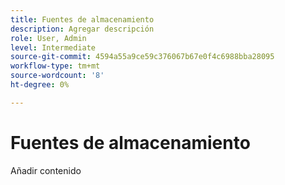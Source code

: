 ```yaml
---
title: Fuentes de almacenamiento
description: Agregar descripción
role: User, Admin
level: Intermediate
source-git-commit: 4594a55a9ce59c376067b67e0f4c6988bba28095
workflow-type: tm+mt
source-wordcount: '8'
ht-degree: 0%

---
```


# Fuentes de almacenamiento

Añadir contenido